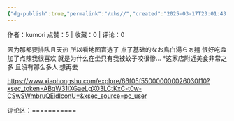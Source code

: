 ```yaml
---
{"dg-publish":true,"permalink":"/xhs//","created":"2025-03-17T23:01:43.834+08:00","updated":"2025-03-17T23:01:43.834+08:00"}
---
```


作者：kumori
点赞：5   |   收藏：0   |   评论：0

因为那都要排队且天热 所以看地图盲选了 点了基础的なお鳥白湯らぁ麺 很好吃😋加了点辣我很喜欢 就是为什么在坐只有我被蚊子咬很惨…
*这家店附近美食非常之多 且没有那么多人 想再去

https://www.xiaohongshu.com/explore/66f05f550000000026030f10?xsec_token=ABqW31iXGaeLgX03LCtKxC-t0w-CSwSWmbruQEidIconU=&xsec_source=pc_user

评论区：===========

